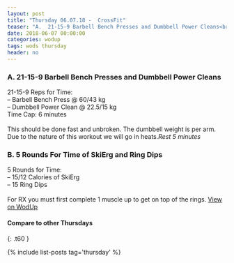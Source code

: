 ```yaml
---
layout: post
title: "Thursday 06.07.18 -  CrossFit"
teaser: "A.  21-15-9 Barbell Bench Presses and Dumbbell Power Cleans<br/> B.  5 Rounds For Time of SkiErg and Ring Dips"
date: 2018-06-07 00:00:00
categories: wodup
tags: wods thursday
header: no
---
```



<h3>A.  21-15-9 Barbell Bench Presses and Dumbbell Power Cleans</h3>
21-15-9 Reps for Time:<br/>– Barbell Bench Press @ 60/43 kg<br/>– Dumbbell Power Clean @ 22.5/15 kg<br/>Time Cap: 6 minutes<br/><br/>This should be done fast and unbroken.  The dumbbell weight is per arm. Due to the nature of this workout we will go in heats.<em>Rest 5 minutes </em>
<h3>B.  5 Rounds For Time of SkiErg and Ring Dips</h3>
5 Rounds for Time:<br/>– 15/12 Calories of SkiErg<br/>– 15 Ring Dips<br/><br/>For RX you must first complete 1 muscle up to get on top of the rings.
<a href="https://www.wodup.com/gyms/asphodel/wods/6649" target="blank">View on WodUp</a>


#### Compare to other Thursdays
{: .t60 }

{% include list-posts tag='thursday' %}